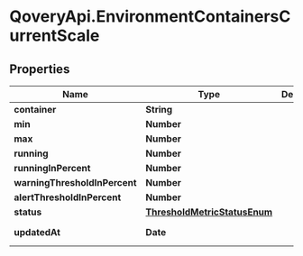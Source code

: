 # QoveryApi.EnvironmentContainersCurrentScale

## Properties

Name | Type | Description | Notes
------------ | ------------- | ------------- | -------------
**container** | **String** |  | [optional] 
**min** | **Number** |  | [optional] 
**max** | **Number** |  | [optional] 
**running** | **Number** |  | [optional] 
**runningInPercent** | **Number** |  | [optional] 
**warningThresholdInPercent** | **Number** |  | [optional] 
**alertThresholdInPercent** | **Number** |  | [optional] 
**status** | [**ThresholdMetricStatusEnum**](ThresholdMetricStatusEnum.md) |  | [optional] 
**updatedAt** | **Date** |  | [optional] [readonly] 


